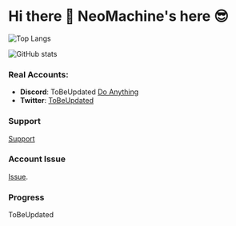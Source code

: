 # Hi there 👋 NeoMachine's here :sunglasses: 
![Top Langs](https://github-readme-stats.vercel.app/api/top-langs/?username=neomachiney&layout=compact&theme=github_dark&hide=css,scss,makefile,dockerfile)

![GitHub stats](https://github-readme-stats.vercel.app/api?username=neomachiney&show_icons=true&theme=github_dark)

### Real Accounts:
* **Discord**: ToBeUpdated [Do Anything](https://discord.gg/ejcswge)
* **Twitter**: [ToBeUpdated]()

### Support 
[Support](https://github.com/neomachiney/neomachiney/blob/master/SUPPORT.md)

### Account Issue
[Issue](https://github.com/neomachiney/neomachiney/blob/master/NUKED.md).

### Progress
ToBeUpdated

